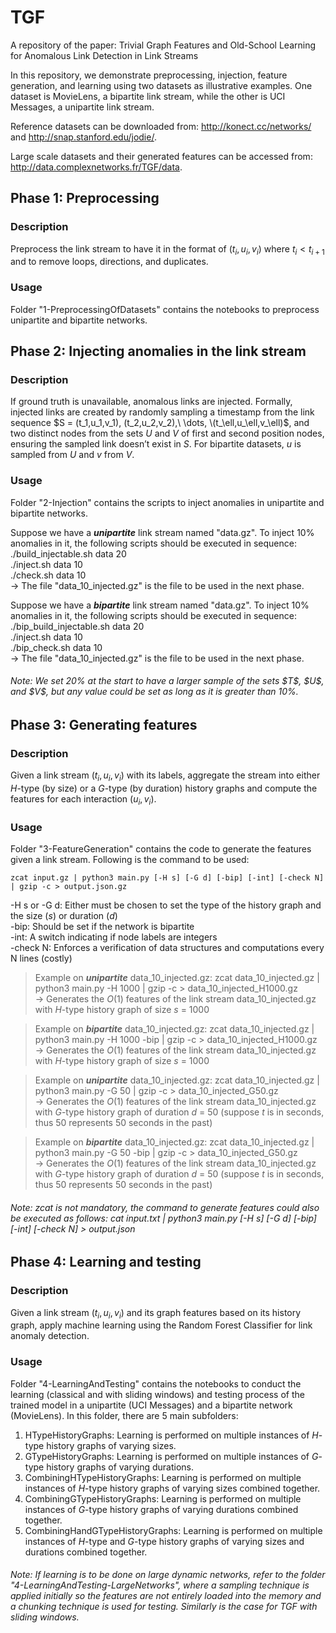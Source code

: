 # TGF
A repository of the paper: Trivial Graph Features and Old-School Learning for Anomalous Link Detection in Link Streams

In this repository, we demonstrate preprocessing, injection, feature generation, and learning using two datasets as illustrative examples. One dataset is MovieLens, a bipartite link stream, while the other is UCI Messages, a unipartite link stream. <br>

Reference datasets can be downloaded from: http://konect.cc/networks/ and http://snap.stanford.edu/jodie/. <br>

Large scale datasets and their generated features can be accessed from: http://data.complexnetworks.fr/TGF/data.

## Phase 1: Preprocessing
### Description
Preprocess the link stream to have it in the format of ($`t_i, u_i, v_i`$) where $`t_i < t_{i+1}`$ and to remove loops, directions, and duplicates.

### Usage
Folder "1-PreprocessingOfDatasets" contains the notebooks to preprocess unipartite and bipartite networks.

## Phase 2: Injecting anomalies in the link stream 
### Description
If ground truth is unavailable, anomalous links are injected.
Formally, injected links are created by randomly sampling a timestamp from the link sequence $S = (t_1,u_1,v_1), (t_2,u_2,v_2),\ \dots, \(t_\ell,u_\ell,v_\ell)$, and two distinct nodes from the sets $U$ and $V$ of first and second position nodes, ensuring the sampled link doesn’t exist in $S$. For bipartite datasets, $u$ is sampled from $U$ and $v$ from $V$.

### Usage
Folder "2-Injection" contains the scripts to inject anomalies in unipartite and bipartite networks.

Suppose we have a ___unipartite___ link stream named "data.gz". To inject 10% anomalies in it, the following scripts should be executed in sequence:
./build_injectable.sh data 20 <br>
./inject.sh data 10 <br>
./check.sh data 10 <br>
$\rightarrow$ The file "data_10_injected.gz" is the file to be used in the next phase.

Suppose we have a ___bipartite___ link stream named "data.gz". To inject 10% anomalies in it, the following scripts should be executed in sequence:
./bip_build_injectable.sh data 20 <br>
./inject.sh data 10 <br>
./bip_check.sh data 10 <br>
$\rightarrow$ The file "data_10_injected.gz" is the file to be used in the next phase.

<h6>Note: We set 20% at the start to have a larger sample of the sets $T$, $U$, and $V$, but any value could be set as long as it is greater than 10%.</h6>

## Phase 3: Generating features

### Description
Given a link stream ($`t_i, u_i, v_i`$) with its labels, aggregate the stream into either $H$-type (by size) or a $G$-type (by duration) history graphs and compute the features for each interaction ($`u_i,v_i`$).

### Usage
Folder "3-FeatureGeneration" contains the code to generate the features given a link stream. Following is the command to be used:
```
zcat input.gz | python3 main.py [-H s] [-G d] [-bip] [-int] [-check N] | gzip -c > output.json.gz
```
-H s or -G d: Either must be chosen to set the type of the history graph and the size ($s$) or duration ($d$) <br>
-bip: Should be set if the network is bipartite <br>
-int: A switch indicating if node labels are integers <br>
-check N: Enforces a verification of data structures and computations every N lines (costly)

> Example on ___unipartite___ data_10_injected.gz: zcat data_10_injected.gz | python3 main.py -H 1000 | gzip -c > data_10_injected_H1000.gz <br>
$`\rightarrow`$ Generates the $`O(1)`$ features of the link stream data_10_injected.gz with $H$-type history graph of size $`s`$ = 1000

> Example on ___bipartite___ data_10_injected.gz: zcat data_10_injected.gz | python3 main.py -H 1000 -bip | gzip -c > data_10_injected_H1000.gz <br>
$`\rightarrow`$ Generates the $`O(1)`$ features of the link stream data_10_injected.gz with $H$-type history graph of size $`s`$ = 1000

> Example on ___unipartite___ data_10_injected.gz: zcat data_10_injected.gz | python3 main.py -G 50 | gzip -c > data_10_injected_G50.gz <br>
$`\rightarrow`$ Generates the $`O(1)`$ features of the link stream data_10_injected.gz with $G$-type history graph of duration $`d`$ = 50 (suppose $t$ is in seconds, thus 50 represents 50 seconds in the past)

> Example on ___bipartite___ data_10_injected.gz: zcat data_10_injected.gz | python3 main.py -G 50 -bip | gzip -c > data_10_injected_G50.gz <br>
$`\rightarrow`$ Generates the $`O(1)`$ features of the link stream data_10_injected.gz with $G$-type history graph of duration $`d`$ = 50 (suppose $t$ is in seconds, thus 50 represents 50 seconds in the past)

<h6>Note: zcat is not mandatory, the command to generate features could also be executed as follows: cat input.txt | python3 main.py [-H s] [-G d] [-bip] [-int] [-check N] > output.json</h6>

## Phase 4: Learning and testing

### Description
Given a link stream ($`t_i, u_i, v_i`$) and its graph features based on its history graph, apply machine learning using the Random Forest Classifier for link anomaly detection.

### Usage
Folder "4-LearningAndTesting" contains the notebooks to conduct the learning (classical and with sliding windows) and testing process of the trained model in a unipartite (UCI Messages) and a bipartite network (MovieLens).
In this folder, there are 5 main subfolders:
1. HTypeHistoryGraphs: Learning is performed on multiple instances of $H$-type history graphs of varying sizes.
2. GTypeHistoryGraphs: Learning is performed on multiple instances of $G$-type history graphs of varying durations.
3. CombiningHTypeHistoryGraphs: Learning is performed on multiple instances of $H$-type history graphs of varying sizes combined together.
4. CombiningGTypeHistoryGraphs: Learning is performed on multiple instances of $G$-type history graphs of varying durations combined together.
5. CombiningHandGTypeHistoryGraphs: Learning is performed on multiple instances of $H$-type and $G$-type history graphs of varying sizes and durations combined together.

<h6>Note: If learning is to be done on large dynamic networks, refer to the folder "4-LearningAndTesting-LargeNetworks", where a sampling technique is applied initially so the features are not entirely loaded into the memory and a chunking technique is used for testing. Similarly is the case for TGF with sliding windows. </h6>
